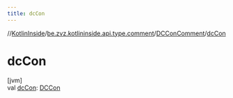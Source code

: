 ```yaml
---
title: dcCon
---
```

//[KotlinInside](../../../index.html)/[be.zvz.kotlininside.api.type.comment](../index.html)/[DCConComment](index.html)/[dcCon](dc-con.html)



# dcCon



[jvm]\
val [dcCon](dc-con.html): [DCCon](../../be.zvz.kotlininside.api.type/-d-c-con/index.html)




